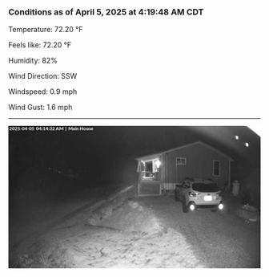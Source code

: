### Conditions as of April 5, 2025 at 4:19:48 AM CDT 

Temperature: 72.20 &deg;F

Feels like: 72.20 &deg;F

Humidity: 82%

Wind Direction: SSW

Windspeed: 0.9 mph

Wind Gust: 1.6 mph

---

<img src="./images/latest.jpeg"/>

